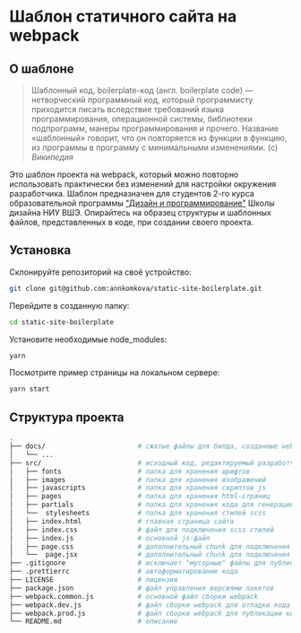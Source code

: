 # Шаблон статичного сайта на webpack

## О шаблоне

> Шаблонный код, boilerplate-код (англ. boilerplate code) — нетворческий программный код, который программисту приходится писать вследствие требований языка программирования, операционной системы, библиотеки подпрограмм, манеры программирования и прочего. Название «шаблонный» говорит, что он повторяется из функции в функцию, из программы в программу с минимальными изменениями. (c) _Википедия_

Это шаблон проекта на webpack, который можно повторно использовать практически без изменений для настройки окружения разработчика. Шаблон предназначен для студентов 2-го курса образовательной программы ["Дизайн и программирование"](https://design.hse.ru/dir/programming) Школы дизайна НИУ ВШЭ. Опирайтесь на образец структуры и шаблонных файлов, представленных в коде, при создании своего проекта.

## Установка

Склонируйте репозиторий на своё устройство:

```bash
git clone git@github.com:annkomkova/static-site-boilerplate.git
```

Перейдите в созданную папку:

```bash
cd static-site-boilerplate
```

Установите необходимые node_modules:

```bash
yarn
```

Посмотрите пример страницы на локальном сервере:

```bash
yarn start
```

## Структура проекта

```bash
.
├── docs/                       # сжатые файлы для билда, созданные webpack при запуске yarn build
│   └── ...
├── src/                        # исходный код, редактируемый разработчиком
│   ├── fonts                   # папка для хранения шрифтов
│   ├── images                  # папка для хранения изображений
│   ├── javascripts             # папка для хранения скриптов js
│   ├── pages                   # папка для хранения html-страниц
│   ├── partials                # папка для хранения кода для генерации partials
│   └──  stylesheets            # папка для хранения стилей scss
│   ├── index.html              # главная страница сайта
│   ├── index.css               # файл для подключения scss стилей
│   ├── index.js                # основной js-файл
│   ├── page.css                # дополнительный chunk для подключения scss стилей
│   └──  page.jsx               # дополнительный chunk для подключения js скриптов
├── .gitignore                  # исключает "мусорные" файлы для публикации на github
├── .prettierrc                 # автоформатирование кода
├── LICENSE                     # лицензия
├── package.json                # файл управления версиями пакетов
├── webpack.common.js           # основной файл сборки webpack
├── webpack.dev.js              # файл сборки webpack для отладки кода
├── webpack.prod.js             # файл сборки webpack для публикации кода
└── README.md                   # описание
```

